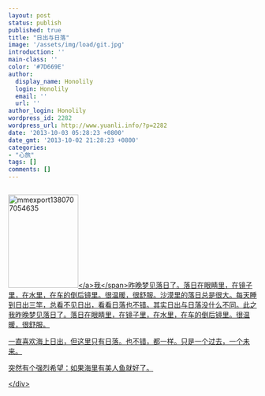 ```yaml
---
layout: post
status: publish
published: true
title: "日出与日落"
image: '/assets/img/load/git.jpg'
introduction: ''
main-class: ''
color: '#7D669E'
author:
  display_name: Honolily
  login: Honolily
  email: ''
  url: ''
author_login: Honolily
wordpress_id: 2282
wordpress_url: http://www.yuanli.info/?p=2282
date: '2013-10-03 05:28:23 +0800'
date_gmt: '2013-10-02 21:28:23 +0800'
categories:
- "心旅"
tags: []
comments: []
---
```

<div style="overflow: hidden;">
<p><a href="http:&#47;&#47;www.yuanli.info&#47;archives&#47;2282.html&#47;mmexport1380707054635" rel="attachment wp-att-2283"><img class="wp-image-2283 alignnone" alt="mmexport1380707054635" src="http:&#47;&#47;www.yuanli.info&#47;wp-content&#47;uploads&#47;2013&#47;10&#47;mmexport1380707054635-225x300.jpg" width="142" height="189" &#47;><&#47;a><span class="firstword">我<&#47;span>昨晚梦见落日了。落日在眼睛里，在镜子里，在水里，在车的倒后镜里。很温暖，很舒服。沙漠里的落日总是很大。每天睡到日出三竿，总看不见日出，看看日落也不错。其实日出与日落没什么不同。此之我昨晚梦见落日了。落日在眼睛里，在镜子里，在水里，在车的倒后镜里。很温暖，很舒服。</p>
<p>一直喜欢海上日出，但这里只有日落。也不错，都一样。只是一个过去，一个未来。</p>
<p>突然有个强烈希望：如果海里有美人鱼就好了。</p>
<p><&#47;div></p>
